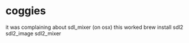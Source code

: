 # coggies

it was complaining about sdl_mixer (on osx)
this worked
brew install sdl2 sdl2_image sdl2_mixer
